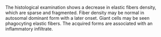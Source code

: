 The histological examination shows a decrease in elastic fibers density, which are sparse and fragmented. Fiber density may be normal in autosomal dominant form with a later onset. Giant cells may be seen phagocyting elastic fibers. The acquired forms are associated with an inflammatory infiltrate.